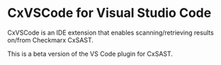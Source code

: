 # CxVSCode for Visual Studio Code

CxVSCode is an IDE extension that enables scanning/retrieving results on/from Checkmarx CxSAST.

This is a beta version of the VS Code plugin for CxSAST.